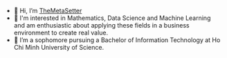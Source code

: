 - 👋 Hi, I’m [TheMetaSetter](https://github.com/TheMetaSetter/)
- 👀 I'm interested in Mathematics, Data Science and Machine Learning and am enthusiastic about applying these fields in a business environment to create real value.
- 🌱 I’m a sophomore pursuing a Bachelor of Information Technology at Ho Chi Minh University of Science.
<!-- - 💞️ I’m looking to collaborate on ... -->
<!-- - 📫 How to reach me -->

<!---
TheMetaSetter/TheMetaSetter is a ✨ special ✨ repository because its `README.md` (this file) appears on your GitHub profile.
You can click the Preview link to take a look at your changes.
--->

